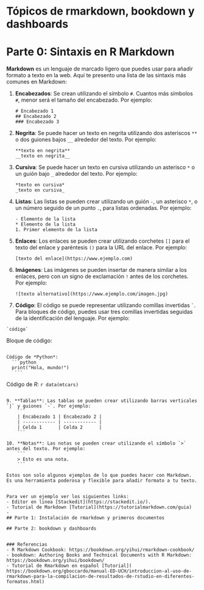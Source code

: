 # Tópicos de rmarkdown, bookdown y dashboards

# Parte 0: Sintaxis en R Markdown

**Markdown** es un lenguaje de marcado ligero que puedes usar para añadir formato a texto en la web. Aquí te presento una lista de las sintaxis más comunes en Markdown:

1. **Encabezados**: Se crean utilizando el símbolo `#`. Cuantos más símbolos `#`, menor será el tamaño del encabezado. Por ejemplo:
    ```
    # Encabezado 1
    ## Encabezado 2
    ### Encabezado 3
    ```

2. **Negrita**: Se puede hacer un texto en negrita utilizando dos asteriscos `**` o dos guiones bajos `__` alrededor del texto. Por ejemplo:
    ```
    **texto en negrita**
    __texto en negrita__
    ```

3. **Cursiva**: Se puede hacer un texto en cursiva utilizando un asterisco `*` o un guión bajo `_` alrededor del texto. Por ejemplo:
    ```
    *texto en cursiva*
    _texto en cursiva_
    ```

4. **Listas**: Las listas se pueden crear utilizando un guión `-`, un asterisco `*`, o un número seguido de un punto `.`, para listas ordenadas. Por ejemplo:
    ```
    - Elemento de la lista
    * Elemento de la lista
    1. Primer elemento de la lista
    ```

5. **Enlaces**: Los enlaces se pueden crear utilizando corchetes `[]` para el texto del enlace y paréntesis `()` para la URL del enlace. Por ejemplo:
    ```
    [texto del enlace](https://www.ejemplo.com)
    ```

6. **Imágenes**: Las imágenes se pueden insertar de manera similar a los enlaces, pero con un signo de exclamación `!` antes de los corchetes. Por ejemplo:
    ```
    ![texto alternativo](https://www.ejemplo.com/imagen.jpg)
    ```

7. **Código**: El código se puede representar utilizando comillas invertidas `` ` ``. Para bloques de código, puedes usar tres comillas invertidas seguidas de la identificación del lenguaje. Por ejemplo:

```
`código`
```

 Bloque de código:
 ```

Código de *Python*:
   ```python
   print("Hola, mundo!")
    ```

``` 

Código de *R*:
    ```r
    data(mtcars)
    ```

```

9. **Tablas**: Las tablas se pueden crear utilizando barras verticales `|` y guiones `-`. Por ejemplo:
    ```
    | Encabezado 1 | Encabezado 2 |
    | ------------ | ------------ |
    | Celda 1      | Celda 2      |
    ```

10. **Notas**: Las notas se pueden crear utilizando el símbolo `>` antes del texto. Por ejemplo:
    ```
    > Esto es una nota.
    ```

Estos son solo algunos ejemplos de lo que puedes hacer con Markdown. Es una herramienta poderosa y flexible para añadir formato a tu texto.


Para ver un ejemplo ver los siguientes links:
- Editor en linea [Stackedit](https://stackedit.io/).
- Tutorial de Markdown [Tutorial](https://tutorialmarkdown.com/guia)
-   
## Parte 1: Instalación de rmarkdown y primeros documentos

## Parte 2: bookdown y dashboards


### Referencias
- R Markdown Cookbook: https://bookdown.org/yihui/rmarkdown-cookbook/
- bookdown: Authoring Books and Technical Documents with R Markdown: https://bookdown.org/yihui/bookdown/
- Tutorial de Rmarkdown en español [Tutorial]( https://bookdown.org/gboccardo/manual-ED-UCH/introduccion-al-uso-de-rmarkdown-para-la-compilacion-de-resultados-de-rstudio-en-diferentes-formatos.html)  
